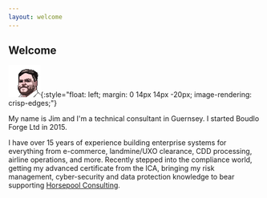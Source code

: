```yaml
---
layout: welcome
---
```


## Welcome

![Pixel Art Jim](/assets/images/pixel-jim.png){:style="float: left; margin: 0 14px 14px -20px; image-rendering: crisp-edges;"}

My name is Jim and I'm a technical consultant in Guernsey. I started Boudlo Forge Ltd in 2015.

I have over 15 years of experience building enterprise systems for everything from e-commerce, landmine/UXO clearance, CDD processing, airline operations, and more. Recently stepped into the compliance world, getting my advanced certificate from the ICA, bringing my risk management, cyber-security and data protection knowledge to bear supporting <a href="https://horsepool.gg" target="_blank">Horsepool Consulting</a>.